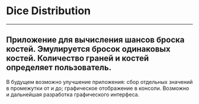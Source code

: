 # Dice Distribution
---
Приложение для вычисления шансов броска костей.
Эмулируется бросок одинаковых костей.
Количество граней и костей определяет пользователь.
---
В будущем возможно улучшение приложения:
сбор отдельных значений в промежутки от и до;
графическое отображение в консоли.
Возможно и дальнейшая разработка графического интерфеса.
